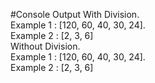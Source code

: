 #Console Output
With Division.   </br>
Example 1 : [120, 60, 40, 30, 24].</br>
Example 2 : [2, 3, 6]</br>
Without Division.  </br>
Example 1 : [120, 60, 40, 30, 24].</br>
Example 2 : [2, 3, 6]</br>
